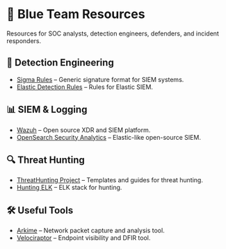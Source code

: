 # 🔵 Blue Team Resources

Resources for SOC analysts, detection engineers, defenders, and incident responders.

## 📘 Detection Engineering
- [Sigma Rules](https://github.com/SigmaHQ/sigma) – Generic signature format for SIEM systems.
- [Elastic Detection Rules](https://github.com/elastic/detection-rules) – Rules for Elastic SIEM.

## 📊 SIEM & Logging
- [Wazuh](https://wazuh.com/) – Open source XDR and SIEM platform.
- [OpenSearch Security Analytics](https://opensearch.org/) – Elastic-like open-source SIEM.

## 🔍 Threat Hunting
- [ThreatHunting Project](https://github.com/ThreatHuntingProject/ThreatHunting) – Templates and guides for threat hunting.
- [Hunting ELK](https://github.com/0xrawsec/Hunting-ELK) – ELK stack for hunting.

## 🛠️ Useful Tools
- [Arkime](https://arkime.com/) – Network packet capture and analysis tool.
- [Velociraptor](https://www.velociraptor.app/) – Endpoint visibility and DFIR tool.

